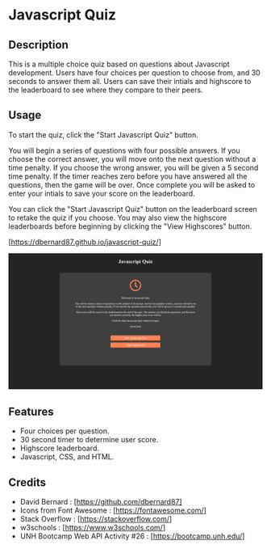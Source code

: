 # Javascript Quiz


## Description

This is a multiple choice quiz based on questions about Javascript development. Users have four choices per question to choose from, and 30 seconds to answer them all. Users can save their intials and highscore to the leaderboard to see where they compare to their peers.


## Usage

To start the quiz, click the "Start Javascript Quiz" button. 

You will begin a series of questions with four possible answers. If you choose the correct answer, you will move onto the next question without a time penalty. If you choose the wrong answer, you will be given a 5 second time penalty. If the timer reaches zero before you have answered all the questions, then the game will be over. Once complete you will be asked to enter your intials to save your score on the leaderboard. 

You can click the "Start Javascript Quiz" button on the leaderboard screen to retake the quiz if you choose. You may also view the highscore leaderboards before beginning by clicking the "View Highscores" button.

[https://dbernard87.github.io/javascript-quiz/]

![image of Javascript Quiz website homepage](assets/images/screenshot.png)


## Features

- Four choices per question.
- 30 second timer to determine user score.
- Highscore leaderboard.
- Javascript, CSS, and HTML.


## Credits

- David Bernard : [https://github.com/dbernard87]
- Icons from Font Awesome : [https://fontawesome.com/]
- Stack Overflow : [https://stackoverflow.com/]
- w3schools : [https://www.w3schools.com/]
- UNH Bootcamp Web API Activity #26 : [https://bootcamp.unh.edu/]